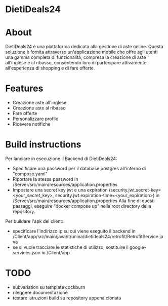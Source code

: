 # DietiDeals24

# About
DietiDeals24 è una piattaforma dedicata alla gestione di aste online. Questa soluzione è fornita attraverso un'applicazione mobile che offre agli utenti una gamma completa di funzionalità, compresa la creazione di aste all'inglese e al ribasso, consentendo loro di partecipare attivamente all'esperienza di shopping e di fare offerte.

# Features
- Creazione aste all'inglese
- Creazione aste al ribasso
- Fare offerte
- Personalizzare profilo
- Ricevere notifiche

# Build instructions
Per lanciare in esecuzione il Backend di DietiDeals24:
- Specificare una password per il database postgres all'interno di "compose.yaml"
- Riportare la stessa password in /Server/src/main/resources/application.properties
- Impostare una secret key jwt e una expiration (security.jwt.secret-key=<your_secret_key>, security.jwt.expiration-time=<your_expiration>) in /Server/src/main/resources/application.properties
Alla fine di questi passaggi, eseguire "docker compose up" nella root directory della repository.

Per buildare l'apk del client:
- specificare l'indirizzo ip su cui viene eseguito il backend in /Client/app/src/main/java/it/unina/dietideals24/retrofit/RetrofitService.java
- se si vuole tracciare le statistiche di utilizzo, sostituire il google-services.json in /Client/app

# TODO
- subvariation su template cockburn
- rileggere documentazione
- testare istruzioni build su repository appena clonata

